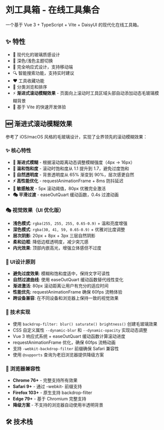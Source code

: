 # 刘工具箱 - 在线工具集合

一个基于 Vue 3 + TypeScript + Vite + DaisyUI 的现代化在线工具箱。

## ✨ 特性

- 🎨 现代化的玻璃质感设计
- 🌙 深色/浅色主题切换
- 📱 完全响应式设计，支持移动端
- 🔍 智能搜索功能，支持实时建议
- ❤️ 工具收藏功能
- 🎯 分类浏览和排序
- ⚡ **渐进式滚动模糊效果** - 页面向上滚动时工具区域头部自动添加动态毛玻璃模糊背景
- 🚀 基于 Vite 的快速开发体验

## 🆕 渐进式滚动模糊效果

参考了 iOS/macOS 风格的毛玻璃设计，实现了业界领先的滚动模糊效果：

### ✨ 核心特性
- **🎨 渐进式模糊** - 根据滚动距离动态调整模糊强度（4px → 16px）
- **🌈 温和饱和度** - 滚动时饱和度从 1.1 提升到 1.7，避免过度饱和
- **💫 自然透明度** - 背景透明度从 65% 渐变到 90%，层次感更自然
- **⚡ 高性能优化** - requestAnimationFrame + 8ms 防抖延迟
- **🎯 敏感触发** - 5px 滚动阈值，80px 优雅完全激活
- **🎭 平滑过渡** - easeOutQuart 缓动函数，0.4s 过渡动画

### 🎭 视觉效果（UI 优化版）
- **浅色模式**: `rgba(255, 255, 255, 0.65-0.9)` + 温和亮度增强
- **深色模式**: `rgba(30, 41, 59, 0.65-0.9)` + 优雅对比度调整
- **层次阴影**: 20px + 8px + 3px 三层自然阴影
- **柔和边框**: 降低边框透明度，减少突兀感
- **内光效果**: 顶部内嵌高光，增强立体感但不过度

### 🎨 UI设计原则
- **避免过度效果**: 模糊和饱和度适中，保持文字可读性
- **自然过渡曲线**: 使用 easeOutQuart 缓动函数替代线性变化
- **渐进激活**: 80px 滚动距离让用户有充分的适应时间
- **性能优先**: requestAnimationFrame 确保 60fps 流畅体验
- **跨设备兼容**: 在不同设备和浏览器上保持一致的视觉效果

### 🔧 技术实现

- 使用 `backdrop-filter: blur() saturate() brightness()` 创建毛玻璃效果
- CSS 自定义属性 `--dynamic-blur` 和 `--dynamic-opacity` 实现动态调整
- Vue 3 响应式系统 + easeOutQuart 缓动函数计算滚动进度
- requestAnimationFrame 优化，确保 60fps 流畅动画
- 支持 `-webkit-backdrop-filter` 前缀确保 Safari 兼容性
- 使用 `@supports` 查询为老旧浏览器提供降级方案

### 📱 浏览器兼容性
- **Chrome 76+** - 完整支持所有效果
- **Safari 9+** - 通过 -webkit- 前缀支持
- **Firefox 103+** - 原生支持 backdrop-filter
- **Edge 79+** - 基于 Chromium 完整支持
- **降级方案** - 不支持的浏览器自动使用半透明背景

## 🛠️ 技术栈

